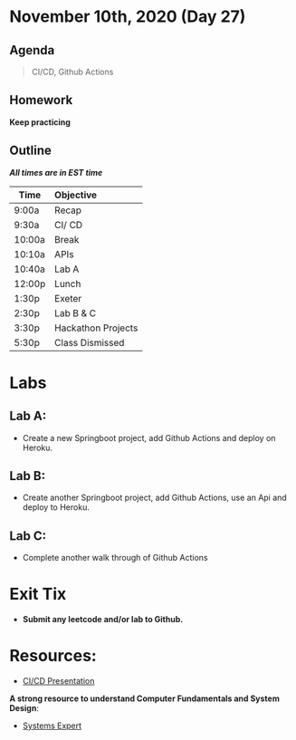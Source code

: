 # November 10th, 2020 (Day 27)

## Agenda
> CI/CD, Github Actions

## Homework 
**Keep practicing**

## Outline
_**All times are in EST time**_

| Time   | Objective                        |
| -------|:---------------------------------|
| 9:00a  | Recap                            |  
| 9:30a  | CI/ CD                           |    
| 10:00a | Break                            |
| 10:10a | APIs                             |
| 10:40a | Lab A                            |
| 12:00p | Lunch                            |
| 1:30p  | Exeter                           | 
| 2:30p  | Lab B & C                        |
| 3:30p  | Hackathon Projects               |
| 5:30p  | Class Dismissed                  |

# Labs

  ## Lab A: 
  - Create a new Springboot project, add Github Actions and deploy on Heroku.
  ## Lab B: 
   - Create another Springboot project, add Github Actions, use an Api and deploy to Heroku.
  ## Lab C:
   -  Complete another walk through of Github Actions
  
# Exit Tix 
  - **Submit any leetcode and/or lab to Github.**

# Resources:
- [CI/CD Presentation](https://docs.google.com/presentation/d/1D8pSLCDrqzZSPZyWHg0_eMk5OxvpMeeOFHmHOZIT2y4/edit?usp=sharing)

**A strong resource to understand Computer Fundamentals and System Design**:
- [Systems Expert](https://www.algoexpert.io/systems/product)
